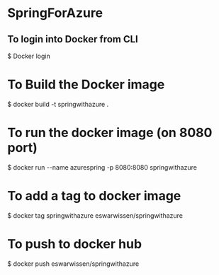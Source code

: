 # SpringForAzure

## To login into Docker from CLI
$ Docker login

# To Build the Docker image
$ docker build -t springwithazure .

# To run the docker image (on 8080 port)
$ docker run --name azurespring -p 8080:8080 springwithazure

# To add a tag to docker image
$ docker tag springwithazure eswarwissen/springwithazure

# To push to docker hub
$ docker push eswarwissen/springwithazure
